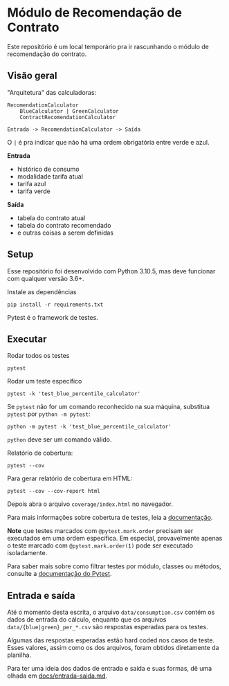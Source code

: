 # Módulo de Recomendação de Contrato

Este repositório é um local temporário pra ir 
rascunhando o módulo de recomendação do contrato.

## Visão geral

"Arquitetura" das calculadoras:

    RecomendationCalculator
        BlueCalculator | GreenCalculator
        ContractRecomendationCalculator

    Entrada -> RecomendationCalculator -> Saída

O `|` é pra indicar que não há uma ordem obrigatória entre verde e azul.

**Entrada**
- histórico de consumo
- modalidade tarifa atual
- tarifa azul
- tarifa verde

**Saída**
- tabela do contrato atual
- tabela do contrato recomendado
- e outras coisas a serem definidas

## Setup

Esse repositório foi desenvolvido com Python 3.10.5, mas deve funcionar
com qualquer versão 3.6+.

Instale as dependências

    pip install -r requirements.txt

Pytest é o framework de testes.

## Executar

Rodar todos os testes

    pytest

Rodar um teste específico

    pytest -k 'test_blue_percentile_calculator'

Se `pytest` não for um comando reconhecido na sua máquina, substitua `pytest`
por `python -m pytest`:

    python -m pytest -k 'test_blue_percentile_calculator'

`python` deve ser um comando válido.

Relatório de cobertura:
    
    pytest --cov

Para gerar relatório de cobertura em HTML:

    pytest --cov --cov-report html

Depois abra o arquivo `coverage/index.html` no navegador.

Para mais informações sobre cobertura de testes, leia a 
[documentação](https://pytest-cov.readthedocs.io/en/latest/).

**Note** que testes marcados com `@pytest.mark.order` precisam ser 
executados em uma ordem específica. Em especial, provavelmente apenas o teste 
marcado com `@pytest.mark.order(1)` pode ser executado isoladamente.

Para saber mais sobre como filtrar testes por módulo, classes ou métodos, consulte
a [documentação do Pytest](https://docs.pytest.org/en/4.6.x/example/markers.html#using-k-expr-to-select-tests-based-on-their-name).

## Entrada e saída

Até o momento desta escrita, o arquivo `data/consumption.csv` contém os dados de
entrada do cálculo, enquanto que os arquivos `data/{blue|green}_per_*.csv` são 
respostas esperadas para os testes.

Algumas das respostas esperadas estão hard coded nos casos de teste. Esses valores,
assim como os dos arquivos, foram obtidos diretamente da planilha.

Para ter uma ideia dos dados de entrada e saída e suas formas, dê uma
olhada em [docs/entrada-saida.md](docs/entrada-saida.md).
